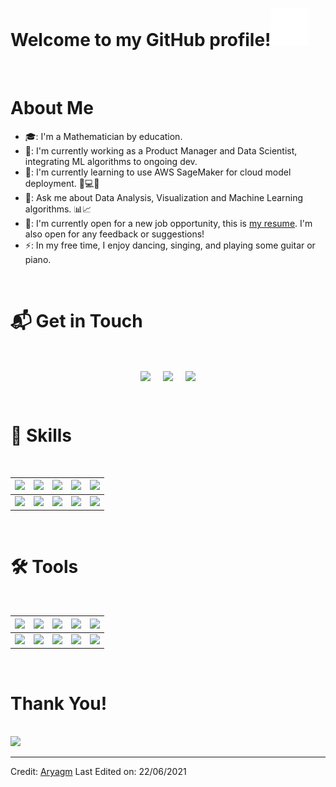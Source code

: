 <h1>Welcome to my GitHub profile!<img src="https://github.com/Kathryn-Jie/Kathryn-Jie/blob/main/wave.gif" width="60px"/></h1>
<Br>
<h1>About Me</h1>

- 🎓: I'm a Mathematician by education.
- 🔭: I'm currently working as a Product Manager and Data Scientist, integrating ML algorithms to ongoing dev.
- 🌱: I'm currently learning to use AWS SageMaker for cloud model deployment. 🧠💻🤖
- 💬: Ask me about Data Analysis, Visualization and Machine Learning algorithms. 📊📈
- 📄: I'm currently open for a new job opportunity, this is [my resume]([https://read.cv/0xabdulkhalid](https://www.linkedin.com/in/landac/overlay/1635523086810/single-media-viewer/?type=DOCUMENT&profileId=ACoAAC0cyj0BO2uDfSUrIfcJfDemHNKGtgB5QDo)). I'm also open for any feedback or suggestions!
- ⚡: In my free time, I enjoy dancing, singing, and playing some guitar or piano. 


<Br>
<h1>📬 Get in Touch </h1>
<Br>
<p align="center">
<a href="https://www.linkedin.com/in/landac" target="blank"><img align="center" src="https://img.shields.io/badge/Mariana Landa-0077B5?style=for-the-badge&logo=linkedin&logoColor=white" /></a> &nbsp;&nbsp;&nbsp;  <a href="mailto:m.landac01@gmail.com" target="blank"><img align="center" src="https://img.shields.io/badge/m.landac01@gmail.com-D14836?style=for-the-badge&logo=gmail&logoColor=white" /></a>    &nbsp;&nbsp;&nbsp;       <a href="https://www.github.com/landac" target="blank"><img align="center" src="https://img.shields.io/badge/landac-100000?style=for-the-badge&logo=github&logoColor=white" /></a>
</p>
  
<Br>
<h1>🤸‍ Skills </h1>
<Br>
  
|![](https://img.shields.io/badge/Machine%20Learning-brightgreen?style=for-the-badge)|![](https://img.shields.io/badge/ML-Supervized%20Learning-brightgreen?style=for-the-badge)|![](https://img.shields.io/badge/ML-Unsupervized%20Learning-brightgreen?style=for-the-badge)|![](https://img.shields.io/badge/Web%20Scraping-red?style=for-the-badge)|![](https://img.shields.io/badge/Dashboards-red?style=for-the-badge)|
|---|---|---|---|---|
|![](https://img.shields.io/badge/Data%20Science-blue?style=for-the-badge)|![](https://img.shields.io/badge/DS-Data%20Cleaning-blue?style=for-the-badge)|![](https://img.shields.io/badge/DS-Data%20Analysis-blue?style=for-the-badge)|![](https://img.shields.io/badge/DS-Data%20Visualization-blue?style=for-the-badge)|![](https://img.shields.io/badge/And%20More!-yellow?style=for-the-badge)|
  
<Br>
<h1>🛠️ Tools</h1>
<Br>
 
|![](https://img.shields.io/badge/Python-FFD43B?style=for-the-badge&logo=python&logoColor=darkgreen)|![](https://img.shields.io/badge/TensorFlow-FF6F00?style=for-the-badge&logo=TensorFlow&logoColor=white)|![](https://img.shields.io/badge/scikit_learn-F7931E?style=for-the-badge&logo=scikit-learn&logoColor=white)|![](https://img.shields.io/badge/Keras-D00000?style=for-the-badge&logo=Keras&logoColor=white)|![](https://img.shields.io/badge/Jupyter-F37626.svg?&style=for-the-badge&logo=Jupyter&logoColor=white)|
|---|---|---|---|---|
|![](https://img.shields.io/badge/conda-342B029.svg?&style=for-the-badge&logo=anaconda&logoColor=white)|![](https://img.shields.io/badge/Pandas-2C2D72?style=for-the-badge&logo=pandas&logoColor=white)|![](https://img.shields.io/badge/Numpy-777BB4?style=for-the-badge&logo=numpy&logoColor=white)|![](https://img.shields.io/badge/Plotly-239120?style=for-the-badge&logo=plotly&logoColor=white)|![](https://img.shields.io/badge/And%20More!-yellow?style=for-the-badge)|
   
<Br>
<h1>Thank You! </h1>
<Br>
  
<img src="https://ih1.redbubble.net/image.471887531.0381/raf,750x1000,075,t,000000:44f0b734a5.u4.jpg"/>
  
------
  
Credit: [Aryagm](https://github.com/Aryagm)
Last Edited on: 22/06/2021
